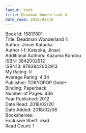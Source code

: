 ```yaml
---
layout: book
title: Deadman Wonderland 4
date_read: 2018/02/20
---
```


Book Id: 15817801<br />
Title: Deadman Wonderland 4<br />
Author: Jinsei Kataoka<br />
Author l-f: Kataoka, Jinsei<br />
Additional Authors: Kazuma Kondou<br />
ISBN: 3842002912<br />
ISBN13: 9783842002913<br />
My Rating: 0<br />
Average Rating: 4.34<br />
Publisher: TOKYOPOP GmbH<br />
Binding: Paperback<br />
Number of Pages: 436<br />
Year Published: 2012<br />
Date Read: 2018/02/20<br />
Date Added: 2018/02/08<br />
Bookshelves: <br />
Exclusive Shelf: read<br />
Read Count: 1<br />

